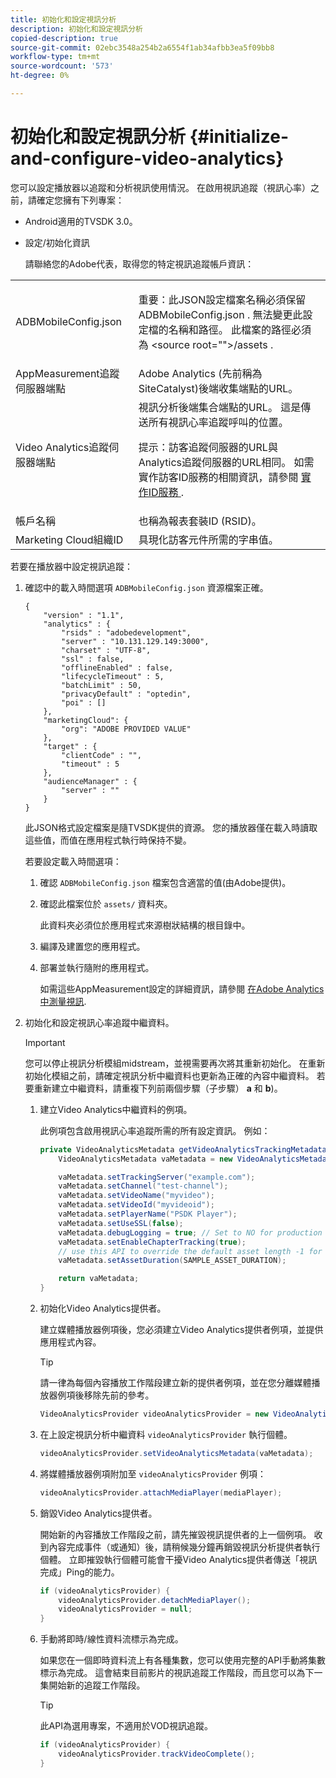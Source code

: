 ```yaml
---
title: 初始化和設定視訊分析
description: 初始化和設定視訊分析
copied-description: true
source-git-commit: 02ebc3548a254b2a6554f1ab34afbb3ea5f09bb8
workflow-type: tm+mt
source-wordcount: '573'
ht-degree: 0%

---
```


# 初始化和設定視訊分析 {#initialize-and-configure-video-analytics}

您可以設定播放器以追蹤和分析視訊使用情況。
在啟用視訊追蹤（視訊心率）之前，請確定您擁有下列專案：

* Android適用的TVSDK 3.0。
* 設定/初始化資訊

  請聯絡您的Adobe代表，取得您的特定視訊追蹤帳戶資訊：

<table id="table_3565328ABBEE4605A92EAE1ADE5D6F84"> 
 <tbody> 
  <tr> 
   <td colname="col1"> <span class="filepath"> ADBMobileConfig.json </span> </td> 
   <td colname="col2"> <p>重要：此JSON設定檔案名稱必須保留 <span class="filepath"> ADBMobileConfig.json </span>. 無法變更此設定檔的名稱和路徑。 此檔案的路徑必須為 <span class="filepath"> &lt;source root=""&gt;/assets </span>. </p> </td> 
  </tr> 
  <tr> 
   <td colname="col1"> AppMeasurement追蹤伺服器端點 </td> 
   <td colname="col2"> Adobe Analytics (先前稱為SiteCatalyst)後端收集端點的URL。 </td> 
  </tr> 
  <tr> 
   <td colname="col1"> Video Analytics追蹤伺服器端點 </td> 
   <td colname="col2"> 視訊分析後端集合端點的URL。 這是傳送所有視訊心率追蹤呼叫的位置。 <p>提示：訪客追蹤伺服器的URL與Analytics追蹤伺服器的URL相同。 如需實作訪客ID服務的相關資訊，請參閱 <a href="https://experienceleague.adobe.com/docs/id-service/using/implementation/setup-target.html?lang=en" format="html" scope="external"> 實作ID服務 </a>. </p> </td> 
  </tr> 
  <tr> 
   <td colname="col1"> 帳戶名稱 </td> 
   <td colname="col2"> 也稱為報表套裝ID (RSID)。 </td> 
  </tr> 
  <tr> 
   <td colname="col1"> Marketing Cloud組織ID </td> 
   <td colname="col2"> 具現化訪客元件所需的字串值。 </td> 
  </tr> 
 </tbody> 
</table>

若要在播放器中設定視訊追蹤：

1. 確認中的載入時間選項 `ADBMobileConfig.json` 資源檔案正確。

   ```
   { 
       "version" : "1.1", 
       "analytics" : { 
           "rsids" : "adobedevelopment", 
           "server" : "10.131.129.149:3000", 
           "charset" : "UTF-8", 
           "ssl" : false, 
           "offlineEnabled" : false, 
           "lifecycleTimeout" : 5, 
           "batchLimit" : 50, 
           "privacyDefault" : "optedin", 
           "poi" : [] 
       }, 
       "marketingCloud": { 
           "org": "ADOBE PROVIDED VALUE"  
       }, 
       "target" : { 
           "clientCode" : "", 
           "timeout" : 5 
       }, 
       "audienceManager" : { 
           "server" : "" 
       } 
   }
   ```

   此JSON格式設定檔案是隨TVSDK提供的資源。 您的播放器僅在載入時讀取這些值，而值在應用程式執行時保持不變。

   若要設定載入時間選項：


   1. 確認 `ADBMobileConfig.json` 檔案包含適當的值(由Adobe提供)。
   1. 確認此檔案位於 `assets/` 資料夾。

      此資料夾必須位於應用程式來源樹狀結構的根目錄中。

   1. 編譯及建置您的應用程式。
   1. 部署並執行隨附的應用程式。

      如需這些AppMeasurement設定的詳細資訊，請參閱 [在Adobe Analytics中測量視訊](https://experienceleague.adobe.com/docs/media-analytics/using/media-overview.html?lang=en).

1. 初始化和設定視訊心率追蹤中繼資料。

   >[!IMPORTANT]
   >
   >您可以停止視訊分析模組midstream，並視需要再次將其重新初始化。 在重新初始化模組之前，請確定視訊分析中繼資料也更新為正確的內容中繼資料。 若要重新建立中繼資料，請重複下列前兩個步驟（子步驟） **a** 和 **b**)。

   1. 建立Video Analytics中繼資料的例項。

      此例項包含啟用視訊心率追蹤所需的所有設定資訊。 例如：

      ```java
      private VideoAnalyticsMetadata getVideoAnalyticsTrackingMetadata() { 
          VideoAnalyticsMetadata vaMetadata = new VideoAnalyticsMetadata(); 
      
          vaMetadata.setTrackingServer("example.com"); 
          vaMetadata.setChannel("test-channel"); 
          vaMetadata.setVideoName("myvideo"); 
          vaMetadata.setVideoId("myvideoid"); 
          vaMetadata.setPlayerName("PSDK Player"); 
          vaMetadata.setUseSSL(false); 
          vaMetadata.debugLogging = true; // Set to NO for production deployment. 
          vaMetadata.setEnableChapterTracking(true); 
          // use this API to override the default asset length -1 for live streams 
          vaMetadata.setAssetDuration(SAMPLE_ASSET_DURATION); 
      
          return vaMetadata; 
      }
      ```

   1. 初始化Video Analytics提供者。

      建立媒體播放器例項後，您必須建立Video Analytics提供者例項，並提供應用程式內容。

      >[!TIP]
      >
      >請一律為每個內容播放工作階段建立新的提供者例項，並在您分離媒體播放器例項後移除先前的參考。

      ```java
      VideoAnalyticsProvider videoAnalyticsProvider = new VideoAnalyticsProvider(appContext); 
      ```

   1. 在上設定視訊分析中繼資料 `videoAnalyticsProvider` 執行個體。

      ```java
      videoAnalyticsProvider.setVideoAnalyticsMetadata(vaMetadata);
      ```

   1. 將媒體播放器例項附加至 `videoAnalyticsProvider` 例項：

      ```java
      videoAnalyticsProvider.attachMediaPlayer(mediaPlayer); 
      ```

   1. 銷毀Video Analytics提供者。

      開始新的內容播放工作階段之前，請先摧毀視訊提供者的上一個例項。 收到內容完成事件（或通知）後，請稍候幾分鐘再銷毀視訊分析提供者執行個體。 立即摧毀執行個體可能會干擾Video Analytics提供者傳送「視訊完成」Ping的能力。

      ```java
      if (videoAnalyticsProvider) { 
          videoAnalyticsProvider.detachMediaPlayer(); 
          videoAnalyticsProvider = null; 
      }
      ```

   1. 手動將即時/線性資料流標示為完成。

      如果您在一個即時資料流上有各種集數，您可以使用完整的API手動將集數標示為完成。 這會結束目前影片的視訊追蹤工作階段，而且您可以為下一集開始新的追蹤工作階段。

      >[!TIP]
      >
      >此API為選用專案，不適用於VOD視訊追蹤。

      ```java
      if (videoAnalyticsProvider) { 
          videoAnalyticsProvider.trackVideoComplete();    
      }
      ```
